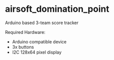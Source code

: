 # airsoft_domination_point
Arduino based 3-team score tracker


Required Hardware:

- Arduino compatible device
- 3x buttons
- I2C 128x64 pixel display
